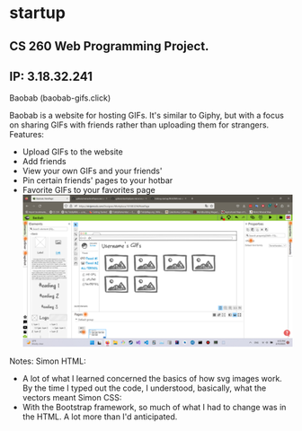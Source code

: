 # startup
CS 260 Web Programming Project.
------------------------
IP: 3.18.32.241
---------------------
Baobab (baobab-gifs.click)

Baobab is a website for hosting GIFs. It's similar to Giphy, but with a focus on sharing GIFs with friends rather than uploading them for strangers.
Features:
- Upload GIFs to the website
- Add friends
- View your own GIFs and your friends'
- Pin certain friends' pages to your hotbar
- Favorite GIFs to your favorites page
![mockup](ninjamock.png)

Notes:
Simon HTML:
- A lot of what I learned concerned the basics of how svg images work. By the time I typed out the code, I understood, basically, what the vectors meant
Simon CSS:
- With the Bootstrap framework, so much of what I had to change was in the HTML. A lot more than I'd anticipated.
